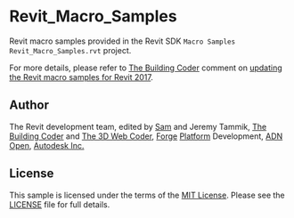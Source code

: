# Revit_Macro_Samples

Revit macro samples provided in the Revit SDK `Macro Samples` `Revit_Macro_Samples.rvt` project.

For more details, please refer to
[The Building Coder](http://thebuildingcoder.typepad.com) comment
on [updating the Revit macro samples for Revit 2017](http://thebuildingcoder.typepad.com/blog/2016/04/whats-new-in-the-revit-2017-api.html#comment-2862033662).


## Author

The Revit development team, edited by
[Sam](http://thebuildingcoder.typepad.com/blog/2016/04/whats-new-in-the-revit-2017-api.html#comment-2862033662)
and
Jeremy Tammik,
[The Building Coder](http://thebuildingcoder.typepad.com) and
[The 3D Web Coder](http://the3dwebcoder.typepad.com),
[Forge](http://forge.autodesk.com) [Platform](https://developer.autodesk.com) Development,
[ADN](http://www.autodesk.com/adn)
[Open](http://www.autodesk.com/adnopen),
[Autodesk Inc.](http://www.autodesk.com)


## License

This sample is licensed under the terms of the [MIT License](http://www.apache.org/licenses/LICENSE-2.0).
Please see the [LICENSE](LICENSE) file for full details.

